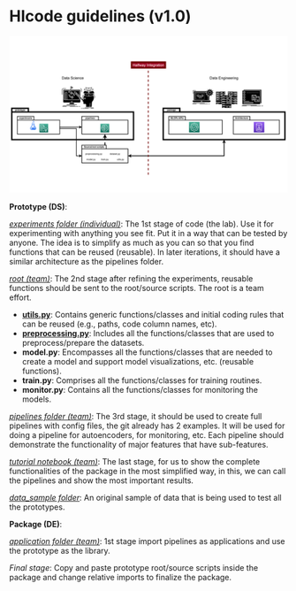 # HIcode guidelines (v1.0)

<img src="./docs/Slide2.PNG">


**Prototype (DS)**:

[*experiments folder (individual)*](https://github.com/nmc-costa/HIcode/tree/main/prototype/experiments):
The 1st stage of code (the lab). Use it for experimenting with anything you see fit. Put it in a way that can be tested by anyone. The idea is to simplify as much as you can so that you find functions that can be reused (reusable). In later iterations, it should have a similar architecture as the pipelines folder.

[*root (team)*](https://github.com/nmc-costa/HIcode/tree/main/prototype):
The 2nd stage after refining the experiments, reusable functions should be sent to the root/source scripts. The root is a team effort.

- [**utils.py**](https://github.com/nmc-costa/HIcode/blob/main/prototype/utils.py): Contains generic functions/classes and initial coding rules that can be reused (e.g., paths, code column names, etc).
- [**preprocessing.py**](https://github.com/nmc-costa/HIcode/blob/main/prototype/preprocessing.py): Includes all the functions/classes that are used to preprocess/prepare the datasets.
- **model.py**: Encompasses all the functions/classes that are needed to create a model and support model visualizations, etc. (reusable functions).
- **train.py**: Comprises all the functions/classes for training routines.
- **monitor.py**: Contains all the functions/classes for monitoring the models.

[*pipelines folder (team)*](https://github.com/nmc-costa/HIcode/tree/main/prototype/pipelines):
The 3rd stage, it should be used to create full pipelines with config files, the git already has 2 examples. It will be used for doing a pipeline for autoencoders, for monitoring, etc. Each pipeline should demonstrate the functionality of major features that have sub-features.

[*tutorial notebook (team)*](https://github.com/nmc-costa/HIcode/blob/main/prototype/tutorial.ipynb):
The last stage, for us to show the complete functionalities of the package in the most simplified way, in this, we can call the pipelines and show the most important results.

[*data_sample folder*](https://github.com/nmc-costa/HIcode/tree/main/prototype/data_sample):
An original sample of data that is being used to test all the prototypes.

**Package (DE)**:

[*application folder (team)*](https://github.com/nmc-costa/HIcode/tree/main/package/Application):
1st stage import pipelines as applications and use the prototype as the library.

*Final stage*:
Copy and paste prototype root/source scripts inside the package and change relative imports to finalize the package.


